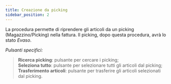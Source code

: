 ```yaml
---
title: Creazione da picking
sidebar_position: 2
---
```


La procedura permette di riprendere gli articoli da un picking (Magazzino/Picking) nella fattura. Il picking, dopo questa procedura, avrà lo stato *Evaso*.

*Pulsanti specifici:*

> **Ricerca picking**: pulsante per cercare i picking;  
> **Seleziona tutto**: pulsante per selezionare tutti gli articoli dal picking;  
> **Trasferimento articoli**: pulsante per trasferire gli articoli selezionati dal picking. 